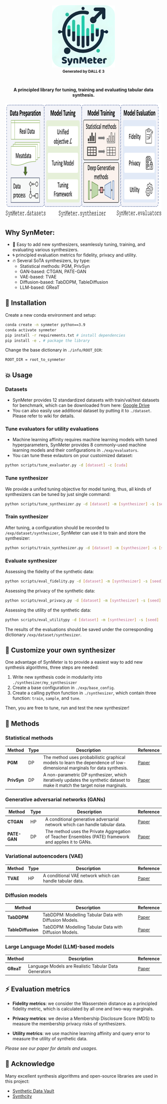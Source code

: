 <h2 align="center">
  <img src="./docs/logo.png" height="200px">
  <br>
    <sup><sup><sup>Generated by DALL·E 3</sup></sup></sup>
  </br>
</h2>

<h4 align="center">
    A principled library for tuning, training and evaluating tabular data synthesis.
</h4>


<div align="center">
  <img src="./docs/framework.png" height="370px">
</div>


## Why SynMeter:
- :dizzy: Easy to add new synthesizers, seamlessly tuning, training, and evaluating various synthesizers.
- :cyclone: principled evaluation metrics for fidelity, privacy and utility.
- :fire: Several SoTA synthesizers, by type:
    - Statistical methods: PGM, PrivSyn
    - GAN-based: CTGAN, PATE-GAN
    - VAE-based: TVAE
    - Diffusion-based: TabDDPM, TableDiffusion
    - LLM-based: GReaT



## :rocket: Installation


Create a new conda environment and setup:
```sh
conda create -n synmeter python==3.9
conda activate synmeter
pip install -r requirements.txt # install dependencies
pip install -e . # package the library
```

Change the base dictionary in `./info/ROOT_DIR`:
```
ROOT_DIR = root_to_synmeter
```


## :boom: Usage

### Datasets
*  SynMeter provides 12 standardized datasets with train/val/test datasets for benchmark, which can be downloaded from here: [Google Drive](https://drive.google.com/file/d/1WWvT5NemPC5ZhGXh5E2_80rrTAO-QQ7d/view?usp=sharing)
*  You can also easily use additional dataset by putting it to `./dataset`. Please refer to wiki for details.

### Tune evaluators for utility evaluations
* Machine learning affinity requires machine learning models with tuned hyperparameters, SynMeter provides 8 commonly-used machine learning models and their configurations in `./exp/evaluators`.
* You can tune these evlautors on your custoimized dataset:
```sh
python scripts/tune_evaluator.py -d [dataset] -c [cuda]
```

### Tune synthesizer
We provide a unifed tuning objective for model tuning, thus, all kinds of synthesizers can be tuned by just single command:
```sh
python scripts/tune_synthesizer.py -d [dataset] -m [synthesizer] -s [seed] -c [cuda]
```

### Train synthesizer
After tuning, a configuration should be recorded to `/exp/dataset/synthesizer`, SynMeter can use it to train and store the synthesizer:
```sh
python scripts/train_synthesizer.py -d [dataset] -m [synthesizer] -s [seed] -c [cuda]
```


### Evaluate synthesizer
Assessing the fidelity of the synthetic data:
```sh
python scripts/eval_fidelity.py -d [dataset] -m [synthesizer] -s [seed] -t [target] 
```

Assessing the privacy of the synthetic data:
```sh
python scripts/eval_privacy.py -d [dataset] -m [synthesizer] -s [seed]
```

Assessing the utility of the synthetic data:
```sh
python scripts/eval_utilitypy -d [dataset] -m [synthesizer] -s [seed]
```

The results of the evaluations should be saved under the corresponding dictionary `/exp/dataset/synthesizer`.


## :book: Customize your own synthesizer
One advantage of SynMeter is to provide a easiest way to add new synthesis algorithms, three steps are needed:
1. Write new synthesis code in modularity into `./synthesizer/my_synthesiszer`
2. Create a base configuration in `./exp/base_config`.
3. Create a calling python function in `./synthesizer`, which contain three function: `train`, `sample`, and `tune`.

Then, you are free to tune, run and test the new synthesizer!


## 🔑 Methods

### Statistical methods
| Method | Type | Description | Reference |
|--- | --- | --- | --- |
|**PGM**| DP |The method uses probabilistic graphical models to learn the dependence of low-dimensional marginals for data synthesis. | [Paper](https://arxiv.org/abs/1901.09136)|
|**PrivSyn**| DP | A non-parametric DP synthesizer, which iteratively updates the synthetic dataset to make it match the target noise marginals. | [Paper](https://arxiv.org/abs/2012.15128)|

### Generative adversarial networks (GANs)

| Method | Type | Description | Reference |
|--- | --- | --- | --- |
|**CTGAN**| HP | A conditional generative adversarial network which can handle tabular data.| [Paper](https://arxiv.org/abs/1907.00503)|
|**PATE-GAN**| DP | The method uses the Private Aggregation of Teacher Ensembles (PATE) framework and applies it to GANs.|  [Paper](https://openreview.net/forum?id=S1zk9iRqF7) |

### Variational autoencoders (VAE)

| Method | Type | Description | Reference |
|--- | --- | --- | --- |
|**TVAE**| HP | A conditional VAE network which can handle tabular data.|  [Paper](https://arxiv.org/abs/1907.00503) |


### Diffusion models

| Method | Description | Reference |
|--- | --- | --- |
|**TabDDPM**| TabDDPM: Modelling Tabular Data with Diffusion Models. | [Paper](https://arxiv.org/abs/2209.15421) |
|**TableDiffusion**| TabDDPM: Modelling Tabular Data with Diffusion Models. | [Paper](https://arxiv.org/abs/2308.14784) |


### Large Language Model (LLM)-based models

| Method | Description | Reference |
|--- | --- | --- |
|**GReaT**| Language Models are Realistic Tabular Data Generators | [Paper](https://openreview.net/forum?id=cEygmQNOeI) |




## :zap: Evaluation metrics
- **Fidelity metrics**: we consider the Wasserstein distance as a principled fidelity metric, which is calculated by all one and two-way marginals.

- **Privacy metrics**: we devise a Membership Disclosure Score (MDS) to measure the membership privacy risks of synthesizers.

- **Utility metrics**: we use machine learning affinity and query error to measure the utility of synthetic data.

*Please see our paper for details and usages.*


## :rainbow: Acknowledge 
Many excellent synthesis algorithms and open-source libraries are used in this project:
* [Synthetic Data Vault](https://sdv.dev/)
* [Synthcity](https://github.com/vanderschaarlab/synthcity)
